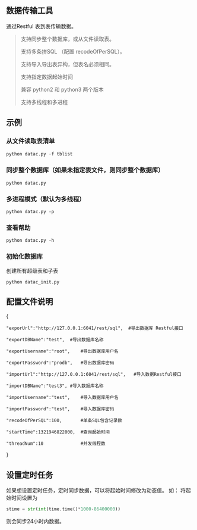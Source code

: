 ## 数据传输工具
通过Restful 表到表传输数据。

> 支持同步整个数据库，或从文件读取表。
> 
> 支持多条拼SQL （配置 recodeOfPerSQL）。
> 
> 支持导入导出表异构，但表名必须相同。
> 
> 支持指定数据起始时间
> 
> 兼容 python2 和 python3 两个版本
> 
> 支持多线程和多进程

## 示例
### 从文件读取表清单
```python
python datac.py -f tblist
```
### 同步整个数据库（如果未指定表文件，则同步整个数据库）
```shell
python datac.py
```

### 多进程模式（默认为多线程）
```shell
python datac.py -p 
```
### 查看帮助
```shell
python datac.py -h
```
### 初始化数据库
创建所有超级表和子表
```shell
python datac_init.py
```



## 配置文件说明
{

    "exporUrl":"http://127.0.0.1:6041/rest/sql",  #导出数据库 Restful接口

    "exportDBName":"test",  #导出数据库名称

    "exportUsername":"root",    #导出数据库用户名

    "exportPassword":"prodb",   #导出数据库密码

    "importUrl":"http://127.0.0.1:6041/rest/sql",   #导入数据Restful接口

    "importDBName":"test3", #导入数据库名称

    "importUsername":"test",    #导入数据库用户名

    "importPassword":"test",    #导入数据库密码

    "recodeOfPerSQL":100,       #单条SQL包含记录数

    "startTime":1321946822000,  #查询起始时间

    "threadNum":10              #并发线程数
    
}



## 设置定时任务
如果想设置定时任务，定时同步数据，可以将起始时间修改为动态值。
如：
将起始时间设置为
```python
stime = str(int(time.time()*1000-86400000))
```
则会同步24小时内数据。